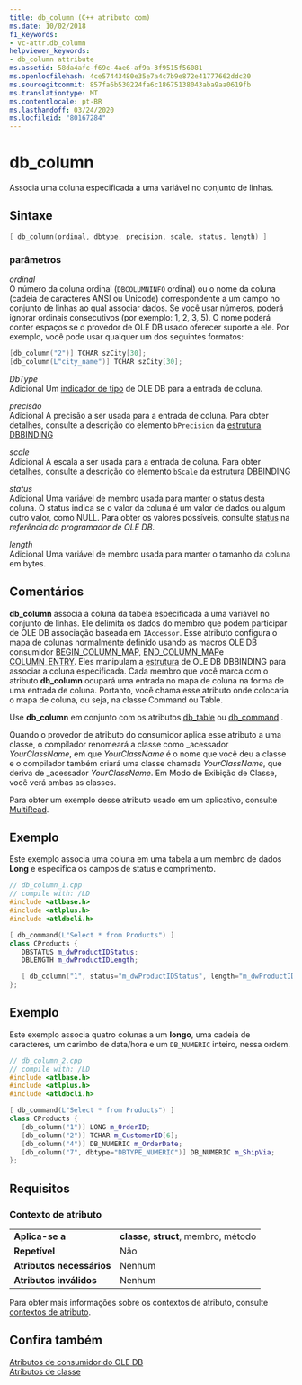 ```yaml
---
title: db_column (C++ atributo com)
ms.date: 10/02/2018
f1_keywords:
- vc-attr.db_column
helpviewer_keywords:
- db_column attribute
ms.assetid: 58da4afc-f69c-4ae6-af9a-3f9515f56081
ms.openlocfilehash: 4ce57443480e35e7a4c7b9e872e41777662ddc20
ms.sourcegitcommit: 857fa6b530224fa6c18675138043aba9aa0619fb
ms.translationtype: MT
ms.contentlocale: pt-BR
ms.lasthandoff: 03/24/2020
ms.locfileid: "80167284"
---
```

# <a name="db_column"></a>db_column

Associa uma coluna especificada a uma variável no conjunto de linhas.

## <a name="syntax"></a>Sintaxe

```cpp
[ db_column(ordinal, dbtype, precision, scale, status, length) ]
```

### <a name="parameters"></a>parâmetros

*ordinal*<br/>
O número da coluna ordinal (`DBCOLUMNINFO` ordinal) ou o nome da coluna (cadeia de caracteres ANSI ou Unicode) correspondente a um campo no conjunto de linhas ao qual associar dados. Se você usar números, poderá ignorar ordinais consecutivos (por exemplo: 1, 2, 3, 5). O nome poderá conter espaços se o provedor de OLE DB usado oferecer suporte a ele. Por exemplo, você pode usar qualquer um dos seguintes formatos:

```cpp
[db_column("2")] TCHAR szCity[30];
[db_column(L"city_name")] TCHAR szCity[30];
```

*DbType*<br/>
Adicional Um [indicador de tipo](/previous-versions/windows/desktop/ms711251(v=vs.85)) de OLE DB para a entrada de coluna.

*precisão*<br/>
Adicional A precisão a ser usada para a entrada de coluna. Para obter detalhes, consulte a descrição do elemento `bPrecision` da [estrutura DBBINDING](/previous-versions/windows/desktop/ms716845(v=vs.85))

*scale*<br/>
Adicional A escala a ser usada para a entrada de coluna. Para obter detalhes, consulte a descrição do elemento `bScale` da [estrutura DBBINDING](/previous-versions/windows/desktop/ms716845(v=vs.85))

*status*<br/>
Adicional Uma variável de membro usada para manter o status desta coluna. O status indica se o valor da coluna é um valor de dados ou algum outro valor, como NULL. Para obter os valores possíveis, consulte [status](/previous-versions/windows/desktop/ms722617(v=vs.85)) na *referência do programador de OLE DB*.

*length*<br/>
Adicional Uma variável de membro usada para manter o tamanho da coluna em bytes.

## <a name="remarks"></a>Comentários

**db_column** associa a coluna da tabela especificada a uma variável no conjunto de linhas. Ele delimita os dados do membro que podem participar de OLE DB associação baseada em `IAccessor`. Esse atributo configura o mapa de colunas normalmente definido usando as macros OLE DB consumidor [BEGIN_COLUMN_MAP](../../data/oledb/begin-column-map.md), [END_COLUMN_MAP](../../data/oledb/end-column-map.md)e [COLUMN_ENTRY](../../data/oledb/column-entry.md). Eles manipulam a [estrutura](/previous-versions/windows/desktop/ms716845(v=vs.85)) de OLE DB DBBINDING para associar a coluna especificada. Cada membro que você marca com o atributo **db_column** ocupará uma entrada no mapa de coluna na forma de uma entrada de coluna. Portanto, você chama esse atributo onde colocaria o mapa de coluna, ou seja, na classe Command ou Table.

Use **db_column** em conjunto com os atributos [db_table](db-table.md) ou [db_command](db-command.md) .

Quando o provedor de atributo do consumidor aplica esse atributo a uma classe, o compilador renomeará a classe como \_acessador *YourClassName*, em que *YourClassName* é o nome que você deu a classe e o compilador também criará uma classe chamada *YourClassName*, que deriva de \_acessador *YourClassName*.  Em Modo de Exibição de Classe, você verá ambas as classes.

Para obter um exemplo desse atributo usado em um aplicativo, consulte [MultiRead](https://github.com/Microsoft/VCSamples/tree/master/VC2010Samples/ATL/OLEDB/Consumer).

## <a name="example"></a>Exemplo

Este exemplo associa uma coluna em uma tabela a um membro de dados **Long** e especifica os campos de status e comprimento.

```cpp
// db_column_1.cpp
// compile with: /LD
#include <atlbase.h>
#include <atlplus.h>
#include <atldbcli.h>

[ db_command(L"Select * from Products") ]
class CProducts {
   DBSTATUS m_dwProductIDStatus;
   DBLENGTH m_dwProductIDLength;

   [ db_column("1", status="m_dwProductIDStatus", length="m_dwProductIDLength") ] LONG m_ProductID;
};
```

## <a name="example"></a>Exemplo

Este exemplo associa quatro colunas a um **longo**, uma cadeia de caracteres, um carimbo de data/hora e um `DB_NUMERIC` inteiro, nessa ordem.

```cpp
// db_column_2.cpp
// compile with: /LD
#include <atlbase.h>
#include <atlplus.h>
#include <atldbcli.h>

[ db_command(L"Select * from Products") ]
class CProducts {
   [db_column("1")] LONG m_OrderID;
   [db_column("2")] TCHAR m_CustomerID[6];
   [db_column("4")] DB_NUMERIC m_OrderDate;
   [db_column("7", dbtype="DBTYPE_NUMERIC")] DB_NUMERIC m_ShipVia;
};
```

## <a name="requirements"></a>Requisitos

### <a name="attribute-context"></a>Contexto de atributo

|||
|-|-|
|**Aplica-se a**|**classe**, **struct**, membro, método|
|**Repetível**|Não|
|**Atributos necessários**|Nenhum|
|**Atributos inválidos**|Nenhum|

Para obter mais informações sobre os contextos de atributo, consulte [contextos de atributo](cpp-attributes-com-net.md#contexts).

## <a name="see-also"></a>Confira também

[Atributos de consumidor do OLE DB](ole-db-consumer-attributes.md)<br/>
[Atributos de classe](class-attributes.md)
